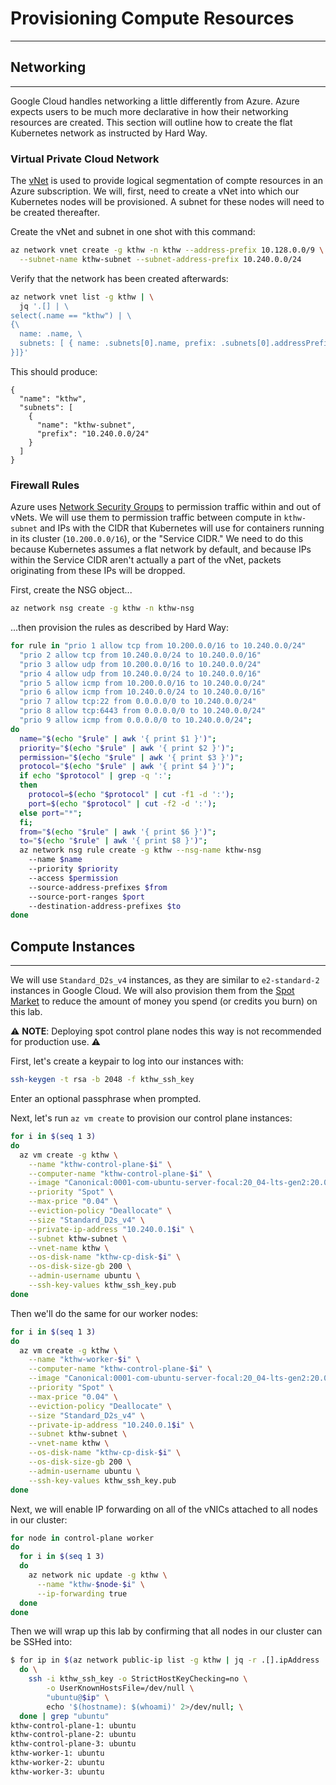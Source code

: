 # Provisioning Compute Resources
---

## Networking
---

Google Cloud handles networking a little differently from Azure. Azure expects users to be
much more declarative in how their networking resources are created. This section will outline
how to create the flat Kubernetes network as instructed by Hard Way.

### Virtual Private Cloud Network

The [vNet](https://docs.microsoft.com/en-us/azure/virtual-network/virtual-networks-overview) is
used to provide logical segmentation of compte resources in an Azure subscription. We will,
first, need to create a vNet into which our Kubernetes nodes will be provisioned. A subnet
for these nodes will need to be created thereafter.

Create the vNet and subnet in one shot with this command:

```sh
az network vnet create -g kthw -n kthw --address-prefix 10.128.0.0/9 \
  --subnet-name kthw-subnet --subnet-address-prefix 10.240.0.0/24
```

Verify that the network has been created afterwards:

```sh
az network vnet list -g kthw | \
  jq '.[] | \
select(.name == "kthw") | \
{\
  name: .name, \
  subnets: [ { name: .subnets[0].name, prefix: .subnets[0].addressPrefix \
}]}'
```

This should produce:

```
{
  "name": "kthw",
  "subnets": [
    {
      "name": "kthw-subnet",
      "prefix": "10.240.0.0/24"
    }
  ]
}
```

### Firewall Rules

Azure uses [Network Security Groups](https://docs.microsoft.com/en-us/azure/virtual-network/network-security-groups-overview)
to permission traffic within and out of vNets. We will use them to permission traffic between
compute in `kthw-subnet` and IPs with the CIDR that Kubernetes will use for containers running
in its cluster (`10.200.0.0/16`), or the "Service CIDR."
We need to do this because Kubernetes assumes a flat network by default, and because IPs within
the Service CIDR aren't actually a part of the vNet, packets originating from these IPs
will be dropped.

First, create the NSG object...

```sh
az network nsg create -g kthw -n kthw-nsg
```

...then provision the rules as described by Hard Way:

```sh
for rule in "prio 1 allow tcp from 10.200.0.0/16 to 10.240.0.0/24"
  "prio 2 allow tcp from 10.240.0.0/24 to 10.240.0.0/16"
  "prio 3 allow udp from 10.200.0.0/16 to 10.240.0.0/24"
  "prio 4 allow udp from 10.240.0.0/24 to 10.240.0.0/16"
  "prio 5 allow icmp from 10.200.0.0/16 to 10.240.0.0/24"
  "prio 6 allow icmp from 10.240.0.0/24 to 10.240.0.0/16"
  "prio 7 allow tcp:22 from 0.0.0.0/0 to 10.240.0.0/24"
  "prio 8 allow tcp:6443 from 0.0.0.0/0 to 10.240.0.0/24"
  "prio 9 allow icmp from 0.0.0.0/0 to 10.240.0.0/24";
do
  name="$(echo "$rule" | awk '{ print $1 }')"; 
  priority="$(echo "$rule" | awk '{ print $2 }')"; 
  permission="$(echo "$rule" | awk '{ print $3 }')"; 
  protocol="$(echo "$rule" | awk '{ print $4 }')"; 
  if echo "$protocol" | grep -q ':'; 
  then 
    protocol=$(echo "$protocol" | cut -f1 -d ':');
    port=$(echo "$protocol" | cut -f2 -d ':'); 
  else port="*"; 
  fi; 
  from="$(echo "$rule" | awk '{ print $6 }')"; 
  to="$(echo "$rule" | awk '{ print $8 }')"; 
  az network nsg rule create -g kthw --nsg-name kthw-nsg
    --name $name 
    --priority $priority
    --access $permission
    --source-address-prefixes $from
    --source-port-ranges $port
    --destination-address-prefixes $to
done
```

## Compute Instances
---

We will use `Standard_D2s_v4` instances, as they are similar to `e2-standard-2` instances
in Google Cloud. We will also provision them from the
[Spot Market](https://docs.microsoft.com/en-us/azure/virtual-machines/spot-vms)
to reduce the amount of money you spend (or credits you burn) on this lab.

⚠️  **NOTE**: Deploying spot control plane nodes this way is not recommended for production use. ⚠️

First, let's create a keypair to log into our instances with:

```sh
ssh-keygen -t rsa -b 2048 -f kthw_ssh_key
```

Enter an optional passphrase when prompted.

Next, let's run `az vm create` to provision our control plane instances:

```sh
for i in $(seq 1 3)
do
  az vm create -g kthw \
    --name "kthw-control-plane-$i" \
    --computer-name "kthw-control-plane-$i" \
    --image "Canonical:0001-com-ubuntu-server-focal:20_04-lts-gen2:20.04.202103230" \
    --priority "Spot" \
    --max-price "0.04" \
    --eviction-policy "Deallocate" \
    --size "Standard_D2s_v4" \
    --private-ip-address "10.240.0.1$i" \
    --subnet kthw-subnet \
    --vnet-name kthw \
    --os-disk-name "kthw-cp-disk-$i" \
    --os-disk-size-gb 200 \
    --admin-username ubuntu \
    --ssh-key-values kthw_ssh_key.pub
done
```

Then we'll do the same for our worker nodes:

```sh
for i in $(seq 1 3)
do
  az vm create -g kthw \
    --name "kthw-worker-$i" \
    --computer-name "kthw-control-plane-$i" \
    --image "Canonical:0001-com-ubuntu-server-focal:20_04-lts-gen2:20.04.202103230" \
    --priority "Spot" \
    --max-price "0.04" \
    --eviction-policy "Deallocate" \
    --size "Standard_D2s_v4" \
    --private-ip-address "10.240.0.1$i" \
    --subnet kthw-subnet \
    --vnet-name kthw \
    --os-disk-name "kthw-cp-disk-$i" \
    --os-disk-size-gb 200 \
    --admin-username ubuntu \
    --ssh-key-values kthw_ssh_key.pub
done
```

Next, we will enable IP forwarding on all of the vNICs attached to all nodes in our cluster:

```sh
for node in control-plane worker
do
  for i in $(seq 1 3)
  do
    az network nic update -g kthw \
      --name "kthw-$node-$i" \
      --ip-forwarding true
  done
done
```

Then we will wrap up this lab by confirming that all nodes in our cluster can be SSHed into:

```sh
$ for ip in $(az network public-ip list -g kthw | jq -r .[].ipAddress | grep -v "null"); \
  do \
    ssh -i kthw_ssh_key -o StrictHostKeyChecking=no \
        -o UserKnownHostsFile=/dev/null \
        "ubuntu@$ip" \
        echo '$(hostname): $(whoami)' 2>/dev/null; \
  done | grep "ubuntu"
kthw-control-plane-1: ubuntu
kthw-control-plane-2: ubuntu
kthw-control-plane-3: ubuntu
kthw-worker-1: ubuntu
kthw-worker-2: ubuntu
kthw-worker-3: ubuntu
```
